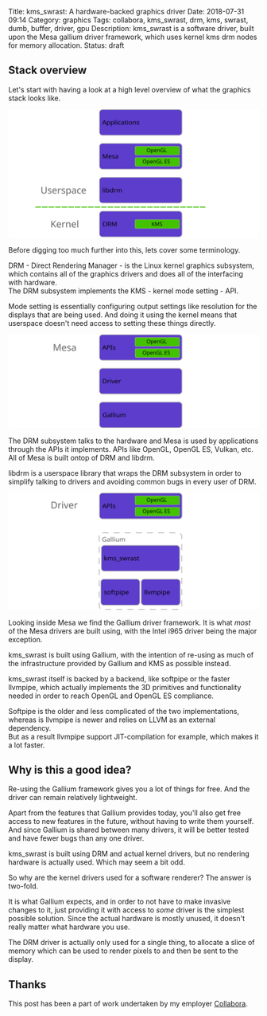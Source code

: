 Title: kms_swrast: A hardware-backed graphics driver
Date: 2018-07-31 09:14
Category: graphics
Tags: collabora, kms_swrast, drm, kms, swrast, dumb, buffer, driver, gpu
Description: kms_swrast is a software driver, built upon the Mesa gallium driver framework, which uses kernel kms drm nodes for memory allocation.
Status: draft

## Stack overview

Let's start with having a look at a high level overview of what the
graphics stack looks like.


[![Alt text](/images/2018-07-31_kms_swrast_overview.svg "Linux graphics stack")
](/images/2018-07-31_kms_swrast_overview.svg)

Before digging too much further into this, lets cover some terminology.

DRM - Direct Rendering Manager - is the Linux kernel graphics subsystem,
which contains all of the graphics drivers and does all of the interfacing with
hardware.  
The DRM subsystem implements the KMS - kernel mode setting - API.

Mode setting is essentially configuring output settings like resolution
for the displays that are being used. And doing it using the kernel means that
userspace doesn't need access to setting these things directly.


[![Alt text](/images/2018-07-31_kms_swrast_mesa.svg "Mesa internals")
](/images/2018-07-31_kms_swrast_mesa.svg)

The DRM subsystem talks to the hardware and Mesa is used by applications through
the APIs it implements. APIs like OpenGL, OpenGL ES, Vulkan, etc.
All of Mesa is built ontop of DRM and libdrm.  

libdrm is a userspace library that wraps the DRM subsystem in order to simplify
talking to drivers and avoiding common bugs in every user of DRM.


[![Alt text](/images/2018-07-31_kms_swrast_detailed.svg "kms_swrast diagram")
](/images/2018-07-31_kms_swrast_detailed.svg)

Looking inside Mesa we find the Gallium driver framework. It is what _most_
of the Mesa drivers are built using, with the Intel i965 driver being the major
exception.

kms_swrast is built using Gallium, with the intention of re-using as much of the
infrastructure provided by Gallium and KMS as possible instead.

kms_swrast itself is backed by a backend, like softpipe or the faster llvmpipe,
which actually implements the 3D primitives and functionality needed in order
to reach OpenGL and OpenGL ES compliance.

Softpipe is the older and less complicated of the two implementations,
whereas is llvmpipe is newer and relies on LLVM as an external dependency.  
But as a result llvmpipe support JIT-compilation for example, which
makes it a lot faster.


## Why is this a good idea?

Re-using the Gallium framework gives you a lot of things for free. And the
driver can remain relatively lightweight.  

Apart from the features that Gallium provides today, you'll also get free
access to new features in the future, without having to write them yourself.  
And since Gallium is shared between many drivers, it will be better tested and
have fewer bugs than any one driver.

kms_swrast is built using DRM and actual kernel drivers, but no rendering
hardware is actually used. Which may seem a bit odd.  

So why are the kernel drivers used for a software renderer? The answer is
two-fold.  

It is what Gallium expects, and in order to not have
to make invasive changes to it, just providing it with access to _some_ driver
is the simplest possible solution. Since the actual hardware is mostly unused,
it doesn't really matter what hardware you use.

The DRM driver is actually only used for a single thing, to allocate a slice
of memory which can be used to render pixels to and then be sent to the display.


## Thanks

This post has been a part of work undertaken by my employer [Collabora](http://www.collabora.com).
